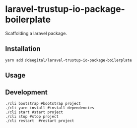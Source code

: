 # laravel-trustup-io-package-boilerplate

Scaffolding a laravel package.

## Installation

```shell
yarn add @deegital/laravel-trustup-io-package-boilerplate
```

## Usage

<!-- @TODO -->

## Development

```shell
./cli bootstrap #bootstrap project
./cli yarn install #install dependencies
./cli start #start project
./cli stop #stop project
./cli restart  #restart project
```
